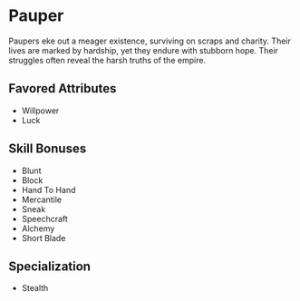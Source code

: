 # Pauper

Paupers eke out a meager existence, surviving on scraps and charity. Their lives are marked by hardship, yet they endure with stubborn hope. Their struggles often reveal the harsh truths of the empire.

## Favored Attributes
- Willpower
- Luck

## Skill Bonuses
- Blunt
- Block
- Hand To Hand
- Mercantile
- Sneak
- Speechcraft
- Alchemy
- Short Blade

## Specialization
- Stealth